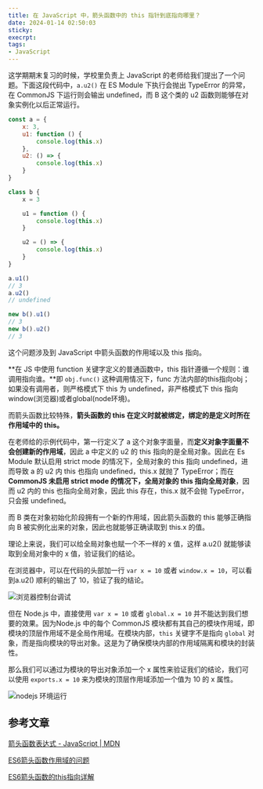```yaml
---
title: 在 JavaScript 中，箭头函数中的 this 指针到底指向哪里？
date: 2024-01-14 02:50:03
sticky:
execrpt:
tags:
- JavaScript
---
```


这学期期末复习的时候，学校里负责上 JavaScript 的老师给我们提出了一个问题。下面这段代码中，`a.u2()` 在 ES Module 下执行会抛出 TypeError 的异常，在 CommonJS 下运行则会输出 undefined，而 B 这个类的 u2 函数则能够在对象实例化以后正常运行。

```javascript
const a = {
    x: 3,
    u1: function () {
        console.log(this.x)
    },
    u2: () => {
        console.log(this.x)
    }
}

class b {
    x = 3

    u1 = function () {
        console.log(this.x)
    }

    u2 = () => {
        console.log(this.x)
    }
}

a.u1()
// 3
a.u2()
// undefined

new b().u1()
// 3
new b().u2()
// 3
```

这个问题涉及到 JavaScript 中箭头函数的作用域以及 this 指向。

**在 JS 中使用 function 关键字定义的普通函数中，this 指针遵循一个规则：谁调用指向谁。**即 `obj.func()` 这种调用情况下，func 方法内部的this指向obj；如果没有调用者，则严格模式下 this 为 undefined，非严格模式下 this 指向window(浏览器)或者global(node环境)。

而箭头函数比较特殊，**箭头函数的 this 在定义时就被绑定，绑定的是定义时所在作用域中的 this。**

在老师给的示例代码中，第一行定义了 a 这个对象字面量，而**定义对象字面量不会创建新的作用域**，因此 a 中定义的 u2 的 this 指向的是全局对象。因此在 Es Module 默认启用 strict mode 的情况下，全局对象的 this 指向 undefined，进而导致 a 的 u2 内 this 也指向 undefined，this.x 就抛了 TypeError；而在 **CommonJS 未启用 strict mode 的情况下，全局对象的 this 指向全局对象**，因而 u2 内的 this 也指向全局对象，因此 this 存在，this.x 就不会抛 TypeError，只会报 undefined。

而 B 类在对象初始化阶段拥有一个新的作用域，因此箭头函数的 this 能够正确指向 B 被实例化出来的对象，因此也就能够正确读取到 this.x 的值。

理论上来说，我们可以给全局对象也赋一个不一样的 x 值，这样 a.u2() 就能够读取到全局对象中的 x 值，验证我们的结论。

在浏览器中，可以在代码的头部加一行 `var x = 10` 或者 `window.x = 10`，可以看到a.u2() 顺利的输出了 10，验证了我的结论。

![浏览器控制台调试](https://static.031130.xyz/uploads/2024/08/12/65a2e1d093b78.webp)

但在 Node.js 中，直接使用 `var x = 10` 或者 `global.x = 10` 并不能达到我们想要的效果。因为Node.js 中的每个 CommonJS 模块都有其自己的模块作用域，即模块的顶层作用域不是全局作用域。在模块内部，`this` 关键字不是指向 `global` 对象，而是指向模块的导出对象。这是为了确保模块内部的作用域隔离和模块的封装性。

那么我们可以通过为模块的导出对象添加一个 x 属性来验证我们的结论，我们可以使用 `exports.x = 10` 来为模块的顶层作用域添加一个值为 10 的 x 属性。

![nodejs 环境运行](https://static.031130.xyz/uploads/2024/08/12/65a2e379ba89e.webp)

## 参考文章

[箭头函数表达式 - JavaScript | MDN](https://developer.mozilla.org/zh-CN/docs/Web/JavaScript/Reference/Functions/Arrow_functions)

[ES6箭头函数作用域的问题](https://segmentfault.com/q/1010000022948115)

[ES6箭头函数的this指向详解](https://www.zhihu.com/tardis/zm/art/57204184)
